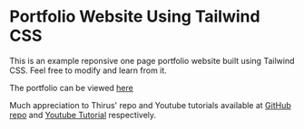 # Portfolio Website Using Tailwind CSS

This is an example reponsive one page portfolio website built using Tailwind CSS. Feel free to modify and learn from it.

The portfolio can be viewed [here](https://franciskinyuru.github.io/Tailwind-css-portfolio/)

Much appreciation to Thirus' repo and Youtube tutorials available at [GitHub repo](https://github.com/ThirusOfficial/tailwind-css-portfolio) and [Youtube Tutorial](https://www.youtube.com/watch?v=cqkuM6Ddw8E) respectively.